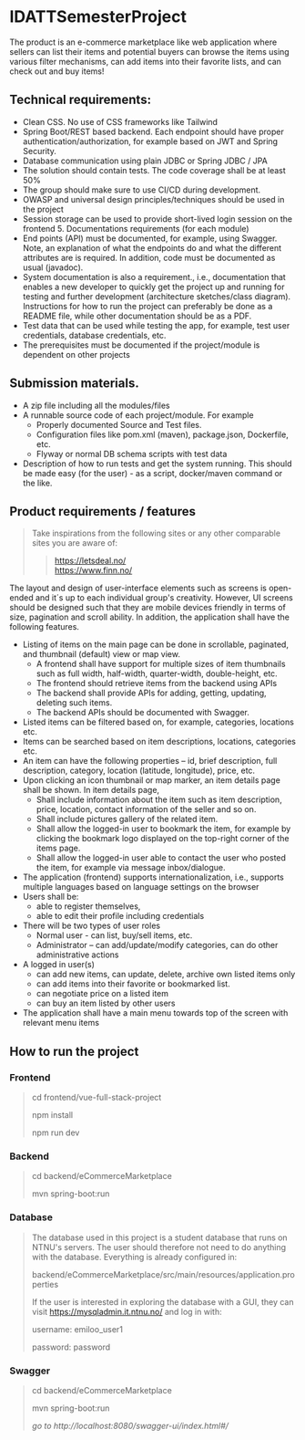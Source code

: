 # IDATTSemesterProject
The product is an e-commerce marketplace like web application where sellers can list their items and potential buyers can browse the items using various filter mechanisms, can add items into their favorite lists, and can check out and buy items!

## Technical requirements:  
- Clean CSS. No use of CSS frameworks like Tailwind  
- Spring Boot/REST based backend. Each endpoint should have proper authentication/authorization, for example based on JWT and Spring Security.  
- Database communication using plain JDBC or Spring JDBC / JPA   
- The solution should contain tests. The code coverage shall be at least 50%   
- The group should make sure to use CI/CD during development.   
- OWASP and universal design principles/techniques should be used in the project  
- Session storage can be used to provide short-lived login session on the frontend 5. Documentations requirements (for each module)  
- End points (API) must be documented, for example, using Swagger. Note, an explanation of what the endpoints do and what the different attributes are is required.     In addition, code must be documented as usual (javadoc).  
- System documentation is also a requirement., i.e., documentation that enables a new developer to quickly get the project up and running for testing and further       development (architecture sketches/class diagram). Instructions for how to run the project can preferably be done as a README file, while other documentation           should be as a PDF.  
- Test data that can be used while testing the app, for example, test user credentials, database credentials, etc.  
- The prerequisites must be documented if the project/module is dependent on other projects  

## Submission materials.   
- A zip file including all the modules/files  
- A runnable source code of each project/module. For example  
  - Properly documented Source and Test files.   
  - Configuration files like pom.xml (maven), package.json, Dockerfile, etc.   
  - Flyway or normal DB schema scripts with test data  
- Description of how to run tests and get the system running. This should be made easy (for the user) - as a script, docker/maven command or the like.  

## Product requirements / features  

> Take inspirations from the following sites or any other comparable sites you are aware of:
>> https://letsdeal.no/  
>> https://www.finn.no/   
  
The layout and design of user-interface elements such as screens is open-ended and it´s up to each individual group's creativity. However, UI screens should be designed such that they are mobile devices friendly in terms of size, pagination and scroll ability. In addition, the application shall have the following features. 

- Listing of items on the main page can be done in scrollable, paginated, and thumbnail (default) view or map view.   
  - A frontend shall have support for multiple sizes of item thumbnails such as full width, half-width, quarter-width, double-height, etc.   
  - The frontend should retrieve items from the backend using APIs  
  - The backend shall provide APIs for adding, getting, updating, deleting such items.   
  - The backend APIs should be documented with Swagger.  
- Listed items can be filtered based on, for example, categories, locations etc.  
- Items can be searched based on item descriptions, locations, categories etc.  
- An item can have the following properties – id, brief description, full description, category, location (latitude, longitude), price, etc.  
- Upon clicking an icon thumbnail or map marker, an item details page shall be shown. In item details page,  
  - Shall include information about the item such as item description, price, location, contact information of the seller and so on.   
  - Shall include pictures gallery of the related item.  
  - Shall allow the logged-in user to bookmark the item, for example by clicking the bookmark logo displayed on the top-right corner of the items page.  
  - Shall allow the logged-in user able to contact the user who posted the item, for example via message inbox/dialogue.  
- The application (frontend) supports internationalization, i.e., supports multiple languages based on language settings on the browser  
- Users shall be:   
  - able to register themselves,   
  - able to edit their profile including credentials  
- There will be two types of user roles  
  - Normal user - can list, buy/sell items, etc.  
  - Administrator – can add/update/modify categories, can do other administrative actions  
- A logged in user(s)  
  - can add new items, can update, delete, archive own listed items only  
  - can add items into their favorite or bookmarked list.  
  - can negotiate price on a listed item   
  - can buy an item listed by other users  
- The application shall have a main menu towards top of the screen with relevant menu items

## How to run the project

### Frontend
> cd frontend/vue-full-stack-project
> 
> npm install
> 
> npm run dev

### Backend
> cd backend/eCommerceMarketplace
> 
> mvn spring-boot:run

### Database
> The database used in this project is a student database
> that runs on NTNU's servers. The user should therefore not need to do anything
> with the database. Everything is already configured in:
> 
> backend/eCommerceMarketplace/src/main/resources/application.properties
> 
> If the user is interested in exploring the database with a GUI, they can visit https://mysqladmin.it.ntnu.no/
> and log in with:
> 
> username: emiloo_user1
> 
> password: password

### Swagger
> cd backend/eCommerceMarketplace
> 
> mvn spring-boot:run
>
> *go to http://localhost:8080/swagger-ui/index.html#/*
